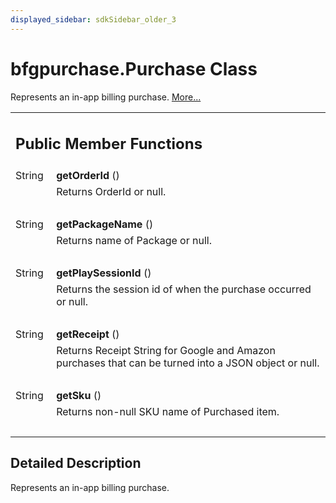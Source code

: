 ```yaml
---
displayed_sidebar: sdkSidebar_older_3
---
```

# bfgpurchase.Purchase Class 

<div class="contents">Represents an in-app billing purchase.    <a href="classcom_1_1bigfishgames_1_1bfglib_1_1bfgpurchase_1_1_purchase.html#details">More...</a><table class="memberdecls"><tr class="heading"><td colspan="2"><h2 class="groupheader"><a id="pub-methods" name="pub-methods"></a> Public Member Functions</h2></td></tr><tr class="memitem:a149140e43f6aa5ad5dd68d6e4b796088"><td class="memItemLeft" align="right" valign="top"><a id="a149140e43f6aa5ad5dd68d6e4b796088" name="a149140e43f6aa5ad5dd68d6e4b796088"></a> String&#160;</td><td class="memItemRight" valign="bottom"><b>getOrderId</b> ()</td></tr><tr class="memdesc:a149140e43f6aa5ad5dd68d6e4b796088"><td class="mdescLeft">&#160;</td><td class="mdescRight">Returns OrderId or null. <br /></td></tr><tr class="separator:a149140e43f6aa5ad5dd68d6e4b796088"><td class="memSeparator" colspan="2">&#160;</td></tr><tr class="memitem:aa52ad77a2d918962490f85822cac7bdf"><td class="memItemLeft" align="right" valign="top"><a id="aa52ad77a2d918962490f85822cac7bdf" name="aa52ad77a2d918962490f85822cac7bdf"></a> String&#160;</td><td class="memItemRight" valign="bottom"><b>getPackageName</b> ()</td></tr><tr class="memdesc:aa52ad77a2d918962490f85822cac7bdf"><td class="mdescLeft">&#160;</td><td class="mdescRight">Returns name of Package or null. <br /></td></tr><tr class="separator:aa52ad77a2d918962490f85822cac7bdf"><td class="memSeparator" colspan="2">&#160;</td></tr><tr class="memitem:ac4b8873805755b4e30ecd4d13193c9c4"><td class="memItemLeft" align="right" valign="top"><a id="ac4b8873805755b4e30ecd4d13193c9c4" name="ac4b8873805755b4e30ecd4d13193c9c4"></a> String&#160;</td><td class="memItemRight" valign="bottom"><b>getPlaySessionId</b> ()</td></tr><tr class="memdesc:ac4b8873805755b4e30ecd4d13193c9c4"><td class="mdescLeft">&#160;</td><td class="mdescRight">Returns the session id of when the purchase occurred or null. <br /></td></tr><tr class="separator:ac4b8873805755b4e30ecd4d13193c9c4"><td class="memSeparator" colspan="2">&#160;</td></tr><tr class="memitem:ae85d181337d8cfb5c29577a9ad6cdf49"><td class="memItemLeft" align="right" valign="top"><a id="ae85d181337d8cfb5c29577a9ad6cdf49" name="ae85d181337d8cfb5c29577a9ad6cdf49"></a> String&#160;</td><td class="memItemRight" valign="bottom"><b>getReceipt</b> ()</td></tr><tr class="memdesc:ae85d181337d8cfb5c29577a9ad6cdf49"><td class="mdescLeft">&#160;</td><td class="mdescRight">Returns Receipt String for Google and Amazon purchases that can be turned into a JSON object or null. <br /></td></tr><tr class="separator:ae85d181337d8cfb5c29577a9ad6cdf49"><td class="memSeparator" colspan="2">&#160;</td></tr><tr class="memitem:a3754f3f2613afa6617c020782f964b95"><td class="memItemLeft" align="right" valign="top"><a id="a3754f3f2613afa6617c020782f964b95" name="a3754f3f2613afa6617c020782f964b95"></a> String&#160;</td><td class="memItemRight" valign="bottom"><b>getSku</b> ()</td></tr><tr class="memdesc:a3754f3f2613afa6617c020782f964b95"><td class="mdescLeft">&#160;</td><td class="mdescRight">Returns non-null SKU name of Purchased item. <br /></td></tr><tr class="separator:a3754f3f2613afa6617c020782f964b95"><td class="memSeparator" colspan="2">&#160;</td></tr></table><a name="details" id="details"></a><h2 class="groupheader">Detailed Description</h2><div class="textblock">Represents an in-app billing purchase. </div></div> 
